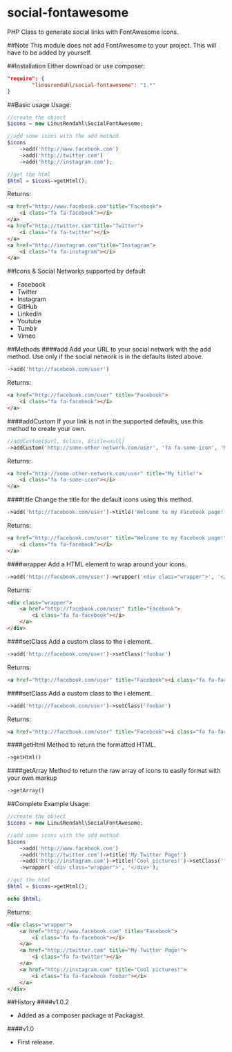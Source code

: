 social-fontawesome
==================

PHP Class to generate social links with FontAwesome icons.

##Note
This module does not add FontAwesome to your project. This will have to be added by yourself.

##Installation
Either download or use composer:
```json
"require": {
        "linusrendahl/social-fontawesome": "1.*"
}
```

##Basic usage
Usage:
```php
//create the object
$icons = new LinusRendahl\SocialFontAwesome;

//add some icons with the add method
$icons
	->add('http://www.facebook.com')
	->add('http://twitter.com')
	->add('http://instagram.com');

//get the html
$html = $icons->getHtml();
```
Returns:
```html
<a href="http://www.facebook.com"title="Facebook">
	<i class="fa fa-facebook"></i>
</a>
<a href="http://twitter.com"title="Twitter">
	<i class="fa fa-twitter"></i>
</a>
<a href="http://instagram.com"title="Instagram">
	<i class="fa fa-instagram"></i>
</a>
```

##Icons & Social Networks supported by default
- Facebook
- Twitter
- Instagram
- GitHub
- LinkedIn
- Youtube
- Tumblr
- Vimeo

##Methods
####add
Add your URL to your social network with the add method. Use only if the social network is in the defaults listed above.
```php
->add('http://facebook.com/user')
```
Returns:
```html
<a href="http://facebook.com/user" title="Facebook">
	<i class="fa fa-facebook"></i>
</a>
```

####addCustom
If your link is not in the supported defaults, use this method to create your own.
```php
//addCustom($url, $class, $title=null)
->addCustom('http://some-other-network.com/user', 'fa fa-some-icon', 'My title!')
```
Returns:
```html
<a href="http://some-other-network.com/user" title="My title!">
	<i class="fa fa-some-icon"></i>
</a>
```

####title
Change the title for the default icons using this method.
```php
->add('http://facebook.com/user')->title('Welcome to my Facebook page!')
```
Returns:
```html
<a href="http://facebook.com/user" title="Welcome to my Facebook page!">
	<i class="fa fa-facebook"></i>
</a>
```

####wrapper
Add a HTML element to wrap around your icons.
```php
->add('http://facebook.com/user')->wrapper('<div class="wrapper">', '</div>')
```
Returns:
```html
<div class="wrapper">
	<a href="http://facebook.com/user" title="Facebook">
		<i class="fa fa-facebook"></i>
	</a>
</div>
```

####setClass
Add a custom class to the i element.
```php
->add('http://facebook.com/user')->setClass('foobar')
```
Returns:
```html
<a href="http://facebook.com/user" title="Facebook"><i class="fa fa-facebook foobar"></i></a>
```

####setClass
Add a custom class to the i element.
```php
->add('http://facebook.com/user')->setClass('foobar')
```
Returns:
```html
<a href="http://facebook.com/user" title="Facebook"><i class="fa fa-facebook foobar"></i></a>
```

####getHtml
Method to return the formatted HTML.
```php
->getHtml()
```

####getArray
Method to return the raw array of icons to easily format with your own markup
```php
->getArray()
```

##Complete Example
Usage:
```php
//create the object
$icons = new LinusRendahl\SocialFontAwesome;

//add some icons with the add method
$icons
	->add('http://www.facebook.com')
	->add('http://twitter.com')->title('My Twitter Page!')
	->add('http://instagram.com')->title('Cool pictures!')->setClass('foobar')
	->wrapper('<div class="wrapper">', '</div>');

//get the html
$html = $icons->getHtml();

echo $html;
```

Returns:
```html
<div class="wrapper">
	<a href="http://www.facebook.com" title="Facebook">
		<i class="fa fa-facebook"></i>
	</a>
	<a href="http://twitter.com" title="My Twitter Page!">
		<i class="fa fa-twitter"></i>
	</a>
	<a href="http://instagram.com" title="Cool pictures!">
		<i class="fa fa-facebook foobar"></i>
	</a>
</div>
```

##History
####v1.0.2
- Added as a composer package at Packagist.

####v1.0
- First release.

